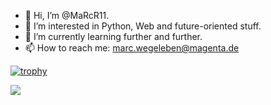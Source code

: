 - 👋 Hi, I’m @MaRcR11.
- 👀 I’m interested in Python, Web and future-oriented stuff.
- 🌱 I’m currently learning further and further.
- 📫 How to reach me: marc.wegeleben@magenta.de

[![trophy](https://github-profile-trophy.vercel.app/?username=MaRcR11&theme=onedark)](https://github.com/ryo-ma/github-profile-trophy)

<img align="" src="https://github-readme-stats.vercel.app/api/top-langs/?username=MaRcR11&langs_count=10&layout=compact&theme=synthwave&border_radius=70" />
<!---
MaRcR11/MaRcR11 is a ✨ special ✨ repository because its `README.md` (this file) appears on your GitHub profile.
You can click the Preview link to take a look at your changes.
--->

